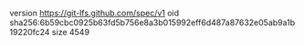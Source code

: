 version https://git-lfs.github.com/spec/v1
oid sha256:6b59cbc0925b63fd5b756e8a3b015992eff6d487a87632e05ab9a1b19220fc24
size 4549
